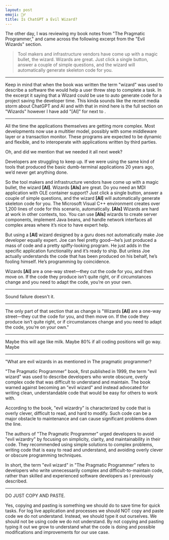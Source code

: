 ```yaml
---
layout: post
emoji: 🧙‍♂️
title: Is ChatGPT a Evil Wizard?
---
```



The other day, I was reviewing my book notes from "The Pragmatic Programmer," and came across the following excerpt from the "Evil Wizards" section.   

> Tool makers and infrastructure vendors have come up with a magic bullet, the wizard. Wizards are great. Just click a single button, answer a couple of simple questions, and the wizard will automatically generate skeleton code for you.

---

Keep in mind that when the book was written the term "wizard" was used to describe a software the would help a user threw step to complete a task. In the excerpt it saying that a Wizard could be use to auto generate code for a project saving the developer time. This kinda sounds like the recent media storm about ChatGPT and AI and with that in mind here is the full section on "Wizards" however I have add "[AI]" for next to .  

---

All the time the applications themselves are getting more complex. Most developments now use a multitier model, possibly with some middleware layer or a transaction monitor. These programs are expected to be dynamic and flexible, and to interoperate with applications written by third parties.

Oh, and did we mention that we needed it all next week?

Developers are struggling to keep up. If we were using the same kind of tools that produced the basic dumb-terminal applications 20 years ago, we’d never get anything done.

So the tool makers and infrastructure vendors have come up with a magic bullet, the wizard **[AI]**. Wizards **[AIs]** are great. Do you need an MDI application with OLE container support? Just click a single button, answer a couple of simple questions, and the wizard **[AI]** will automatically generate skeleton code for you. The Microsoft Visual C++ environment creates over 1,200 lines of code for this scenario, automatically. **[AIs]** Wizards are hard at work in other contexts, too. You can use **[AIs]** wizards to create server components, implement Java beans, and handle network interfaces all complex areas where it’s nice to have expert help.

But using a **[AI]** wizard designed by a guru does not automatically make Joe developer equally expert. Joe can feel pretty good—he’s just produced a mass of code and a pretty spiffy-looking program. He just adds in the specific application functionality and it’s ready to ship. But unless Joe actually understands the code that has been produced on his behalf, he’s fooling himself. He’s programming by coincidence. 

Wizards **[AI]** are a one-way street—they cut the code for you, and then move on. If the code they produce isn’t quite right, or if circumstances change and you need to adapt the code, you’re on your own.

---

Sound failure doesn't it. 

---

The only part of that section that as change is "Wizards **[AI]** are a one-way street—they cut the code for you, and then move on. If the code they produce isn’t quite right, or if circumstances change and you need to adapt the code, you’re on your own." 

---

Maybe this will age like milk. Maybe 80% if all coding positions will go way. Maybe  

---

"What are evil wizards in as mentioned in The pragmatic programmer? 


"The Pragmatic Programmer" book, first published in 1999, the term "evil wizard" was used to describe developers who wrote obscure, overly complex code that was difficult to understand and maintain. The book warned against becoming an "evil wizard" and instead advocated for writing clean, understandable code that would be easy for others to work with.

According to the book, "evil wizardry" is characterized by code that is overly clever, difficult to read, and hard to modify. Such code can be a major obstacle to maintenance and can cause significant problems down the line.

The authors of "The Pragmatic Programmer" urged developers to avoid "evil wizardry" by focusing on simplicity, clarity, and maintainability in their code. They recommended using simple solutions to complex problems, writing code that is easy to read and understand, and avoiding overly clever or obscure programming techniques.

In short, the term "evil wizard" in "The Pragmatic Programmer" refers to developers who write unnecessarily complex and difficult-to-maintain code, rather than skilled and experienced software developers as I previously described.


---


DO JUST COPY AND PASTE. 

Yes, copying and pasting is something we should do to save time for quick tasks. For log live application and processes we should NOT copy and paste code we do not understand. Instead, we should type it out ourselves. We should not be using code we do not understand. By not copying and pasting typing it out we grow to understand what the code is doing and possible modifications and improvements for our use case.